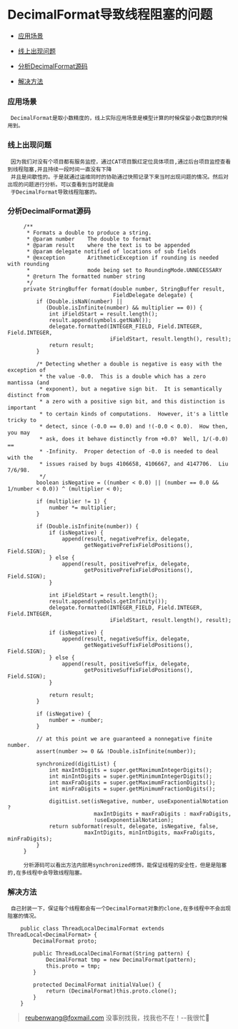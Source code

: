 # DecimalFormat导致线程阻塞的问题

 - [应用场景](#应用场景)
 
 - [线上出现问题](#线上出现问题)
 
 - [分析DecimalFormat源码](#分析DecimalFormat源码)
 
 - [解决方法](#解决方法)
 
 ### 应用场景
     DecimalFormat是取小数精度的，线上实际应用场景是模型计算的时候保留小数位数的时候用到。
 
 ### 线上出现问题
     因为我们对没有个项目都有服务监控，通过CAT项目飘红定位具体项目,通过后台项目监控查看到线程阻塞,并且持续一段时间一直没有下降
     并且是间歇性的。于是就通过运维同时的协助通过快照记录下来当时出现问题的情况。然后对出现的问题进行分析。可以查看到当时就是由
     于DecimalFormat导致线程阻塞的。
  
 ### 分析DecimalFormat源码
         /**
          * Formats a double to produce a string.
          * @param number    The double to format
          * @param result    where the text is to be appended
          * @param delegate notified of locations of sub fields
          * @exception       ArithmeticException if rounding is needed with rounding
          *                  mode being set to RoundingMode.UNNECESSARY
          * @return The formatted number string
          */
         private StringBuffer format(double number, StringBuffer result,
                                     FieldDelegate delegate) {
             if (Double.isNaN(number) ||
                (Double.isInfinite(number) && multiplier == 0)) {
                 int iFieldStart = result.length();
                 result.append(symbols.getNaN());
                 delegate.formatted(INTEGER_FIELD, Field.INTEGER, Field.INTEGER,
                                    iFieldStart, result.length(), result);
                 return result;
             }
     
             /* Detecting whether a double is negative is easy with the exception of
              * the value -0.0.  This is a double which has a zero mantissa (and
              * exponent), but a negative sign bit.  It is semantically distinct from
              * a zero with a positive sign bit, and this distinction is important
              * to certain kinds of computations.  However, it's a little tricky to
              * detect, since (-0.0 == 0.0) and !(-0.0 < 0.0).  How then, you may
              * ask, does it behave distinctly from +0.0?  Well, 1/(-0.0) ==
              * -Infinity.  Proper detection of -0.0 is needed to deal with the
              * issues raised by bugs 4106658, 4106667, and 4147706.  Liu 7/6/98.
              */
             boolean isNegative = ((number < 0.0) || (number == 0.0 && 1/number < 0.0)) ^ (multiplier < 0);
     
             if (multiplier != 1) {
                 number *= multiplier;
             }
     
             if (Double.isInfinite(number)) {
                 if (isNegative) {
                     append(result, negativePrefix, delegate,
                            getNegativePrefixFieldPositions(), Field.SIGN);
                 } else {
                     append(result, positivePrefix, delegate,
                            getPositivePrefixFieldPositions(), Field.SIGN);
                 }
     
                 int iFieldStart = result.length();
                 result.append(symbols.getInfinity());
                 delegate.formatted(INTEGER_FIELD, Field.INTEGER, Field.INTEGER,
                                    iFieldStart, result.length(), result);
     
                 if (isNegative) {
                     append(result, negativeSuffix, delegate,
                            getNegativeSuffixFieldPositions(), Field.SIGN);
                 } else {
                     append(result, positiveSuffix, delegate,
                            getPositiveSuffixFieldPositions(), Field.SIGN);
                 }
     
                 return result;
             }
     
             if (isNegative) {
                 number = -number;
             }
     
             // at this point we are guaranteed a nonnegative finite number.
             assert(number >= 0 && !Double.isInfinite(number));
     
             synchronized(digitList) {
                 int maxIntDigits = super.getMaximumIntegerDigits();
                 int minIntDigits = super.getMinimumIntegerDigits();
                 int maxFraDigits = super.getMaximumFractionDigits();
                 int minFraDigits = super.getMinimumFractionDigits();
     
                 digitList.set(isNegative, number, useExponentialNotation ?
                               maxIntDigits + maxFraDigits : maxFraDigits,
                               !useExponentialNotation);
                 return subformat(result, delegate, isNegative, false,
                            maxIntDigits, minIntDigits, maxFraDigits, minFraDigits);
             }
         }
         
         分析源码可以看出方法内部用synchronized修饰，能保证线程的安全性，但是是阻塞的,在多线程中会导致线程阻塞。
  
 ### 解决方法
     自己封装一下，保证每个线程都会有一个DecimalFormat对象的clone,在多线程中不会出现阻塞的情况。
        
        public class ThreadLocalDecimalFormat extends ThreadLocal<DecimalFormat> {
            DecimalFormat proto;
        
            public ThreadLocalDecimalFormat(String pattern) {
                DecimalFormat tmp = new DecimalFormat(pattern);
                this.proto = tmp;
            }
        
            protected DecimalFormat initialValue() {
                return (DecimalFormat)this.proto.clone();
            }
        }
       
> reubenwang@foxmail.com
> 没事别找我，找我也不在！--我很忙🦆